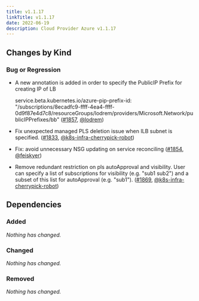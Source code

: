 ```yaml
---
title: v1.1.17
linkTitle: v1.1.17
date: 2022-06-19
description: Cloud Provider Azure v1.1.17
---
```



## Changes by Kind

### Bug or Regression

- A new annotation is added in order to specify the PublicIP Prefix for creating IP of LB
  
  service.beta.kubernetes.io/azure-pip-prefix-id: "/subscriptions/8ecadfc9-ffff-4ea4-ffff-0d9f87e4d7c8/resourceGroups/lodrem/providers/Microsoft.Network/publicIPPrefixes/bb" ([#1857](https://github.com/kubernetes-sigs/cloud-provider-azure/pull/1857), [@lodrem](https://github.com/lodrem))
- Fix unexpected managed PLS deletion issue when ILB subnet is specified. ([#1833](https://github.com/kubernetes-sigs/cloud-provider-azure/pull/1833), [@k8s-infra-cherrypick-robot](https://github.com/k8s-infra-cherrypick-robot))
- Fix: avoid unnecessary NSG updating on service reconciling ([#1854](https://github.com/kubernetes-sigs/cloud-provider-azure/pull/1854), [@feiskyer](https://github.com/feiskyer))
- Remove redundant restriction on pls autoApproval and visibility.
  User can specify a list of subscriptions for visibility (e.g. "sub1 sub2") and a subset of this list for autoApproval (e.g. "sub1"). ([#1869](https://github.com/kubernetes-sigs/cloud-provider-azure/pull/1869), [@k8s-infra-cherrypick-robot](https://github.com/k8s-infra-cherrypick-robot))

## Dependencies

### Added
_Nothing has changed._

### Changed
_Nothing has changed._

### Removed
_Nothing has changed._
